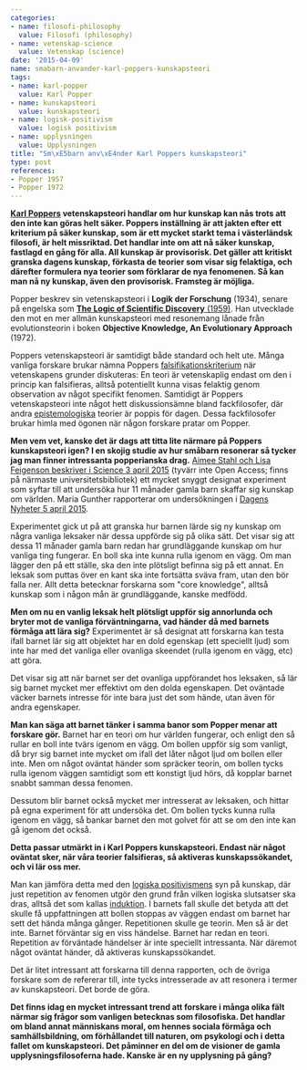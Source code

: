```yaml
---
categories:
- name: filosofi-philosophy
  value: Filosofi (philosophy)
- name: vetenskap-science
  value: Vetenskap (science)
date: '2015-04-09'
name: smabarn-anvander-karl-poppers-kunskapsteori
tags:
- name: karl-popper
  value: Karl Popper
- name: kunskapsteori
  value: kunskapsteori
- name: logisk-positivism
  value: logisk positivism
- name: upplysningen
  value: Upplysningen
title: "Sm\xE5barn anv\xE4nder Karl Poppers kunskapsteori"
type: post
references:
- Popper 1957
- Popper 1972
---
```

**[Karl Poppers](http://en.wikipedia.org/wiki/Karl_Popper) vetenskapsteori handlar om hur kunskap kan nås trots att den inte kan göras helt säker. Poppers inställning är att jakten efter ett kriterium på säker kunskap, som är ett mycket starkt tema i västerländsk filosofi, är helt missriktad. Det handlar inte om att nå säker kunskap, fastlagd en gång för alla. All kunskap är provisorisk. Det gäller att kritiskt granska dagens kunskap, förkasta de teorier som visar sig felaktiga, och därefter formulera nya teorier som förklarar de nya fenomenen. Så kan man nå ny kunskap, även den provisorisk. Framsteg är möjliga.**

Popper beskrev sin vetenskapsteori i **Logik der Forschung** (1934), senare på engelska som [**The Logic of Scientific Discovery** (1959)](http://en.wikipedia.org/wiki/The_Logic_of_Scientific_Discovery). Han utvecklade den mot en mer allmän kunskapsteori med resonemang lånade från evolutionsteorin i boken **Objective Knowledge, An Evolutionary Approach** (1972).

Poppers vetenskapsteori är samtidigt både standard och helt ute. Många vanliga forskare brukar nämna Poppers [falsifikationskriterium](http://en.wikipedia.org/wiki/Falsifiability) när vetenskapens grunder diskuteras: En teori är vetenskaplig endast om den i princip kan falsifieras, alltså potentiellt kunna visas felaktig genom observation av något specifikt fenomen. Samtidigt är Poppers vetenskapsteori inte något hett diskussionsämne bland fackfilosofer, där andra [epistemologiska](http://en.wikipedia.org/wiki/Epistemology) teorier är poppis för dagen. Dessa fackfilosofer brukar himla med ögonen när någon forskare pratar om Popper.

**Men vem vet, kanske det är dags att titta lite närmare på Poppers kunskapsteori igen? I en skojig studie av hur småbarn resonerar så tycker jag man finner intressanta popperianska drag.** [Aimee Stahl och Lisa Feigenson beskriver i Science 3 april 2015](http://www.sciencemag.org/content/348/6230/91.abstract) (tyvärr inte Open Access; finns på närmaste universitetsbibliotek) ett mycket snyggt designat experiment som syftar till att undersöka hur 11 månader gamla barn skaffar sig kunskap om världen. Maria Gunther rapporterar om undersökningen i [Dagens Nyheter 5 april 2015](http://www.dn.se/nyheter/vetenskap/forskare-barn-fungerar-likadant-som-forskare/).

Experimentet gick ut på att granska hur barnen lärde sig ny kunskap om några vanliga leksaker när dessa uppförde sig på olika sätt. Det visar sig att dessa 11 månader gamla barn redan har grundläggande kunskap om hur vanliga ting fungerar. En boll ska inte kunna rulla igenom en vägg. Om man lägger den på ett ställe, ska den inte plötsligt befinna sig på ett annat. En leksak som puttas över en kant ska inte fortsätta sväva fram, utan den bör falla ner. Allt detta betecknar forskarna som "core knowledge", alltså kunskap som i någon mån är grundläggande, kanske medfödd.

**Men om nu en vanlig leksak helt plötsligt uppför sig annorlunda och bryter mot de vanliga förväntningarna, vad händer då med barnets förmåga att lära sig?** Experimentet är så designat att forskarna kan testa ifall barnet lär sig att objektet har en dold egenskap (ett speciellt ljud) som inte har med det vanliga eller ovanliga skeendet (rulla igenom en vägg, etc) att göra.

Det visar sig att när barnet ser det ovanliga uppförandet hos leksaken, så lär sig barnet mycket mer effektivt om den dolda egenskapen. Det oväntade väcker barnets intresse för inte bara just det som hände, utan även för andra egenskaper.

**Man kan säga att barnet tänker i samma banor som Popper menar att forskare gör.** Barnet har en teori om hur världen fungerar, och enligt den så rullar en boll inte tvärs igenom en vägg. Om bollen uppför sig som vanligt, då bryr sig barnet inte mycket om ifall det låter något ljud om bollen eller inte. Men om något oväntat händer som spräcker teorin, om bollen tycks rulla igenom väggen samtidigt som ett konstigt ljud hörs, då kopplar barnet snabbt samman dessa fenomen.

Dessutom blir barnet också mycket mer intresserat av leksaken, och hittar på egna experiment för att undersöka det. Om bollen tycks kunna rulla igenom en vägg, så bankar barnet den mot golvet för att se om den inte kan gå igenom det också.

**Detta passar utmärkt in i Karl Poppers kunskapsteori. Endast när något oväntat sker, när våra teorier falsifieras, så aktiveras kunskapssökandet, och vi lär oss mer.**

Man kan jämföra detta med den [logiska positivismens](http://en.wikipedia.org/wiki/Logical_positivism) syn på kunskap, där just repetition av fenomen utgör den grund från vilken logiska slutsatser ska dras, alltså det som kallas [induktion](http://en.wikipedia.org/wiki/Inductive_reasoning). I barnets fall skulle det betyda att det skulle få uppfattningen att bollen stoppas av väggen endast om barnet har sett det hända många gånger. Repetitionen skulle ge teorin. Men så är det inte. Barnet förväntar sig en viss händelse. Barnet har redan en teori. Repetition av förväntade händelser är inte speciellt intressanta. När däremot något oväntat händer, då aktiveras kunskapssökandet.

Det är litet intressant att forskarna till denna rapporten, och de övriga forskare som de refererar till, inte tycks intresserade av att resonera i termer av kunskapsteori. Det borde de göra.

**Det finns idag en mycket intressant trend att forskare i många olika fält närmar sig frågor som vanligen betecknas som filosofiska. Det handlar om bland annat människans moral, om hennes sociala förmåga och samhällsbildning, om förhållandet till naturen, om psykologi och i detta fallet om kunskapsteori. Det påminner en del om de visioner de gamla upplysningsfilosoferna hade. Kanske är en ny upplysning på gång?**
